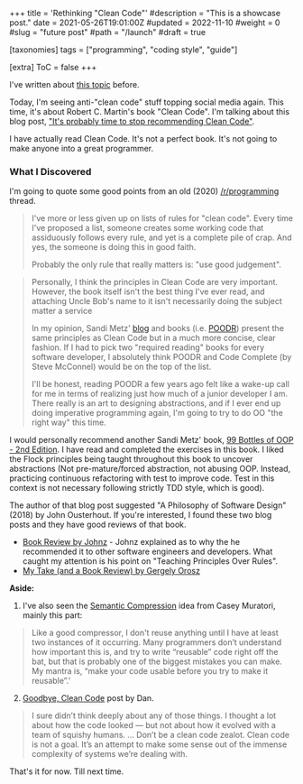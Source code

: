+++
title = 'Rethinking "Clean Code"'
#description = "This is a showcase post."
date = 2021-05-26T19:01:00Z
#updated = 2022-11-10
#weight = 0
#slug = "future post"
#path = "/launch"
#draft = true

[taxonomies]
tags = ["programming", "coding style", "guide"]

[extra]
ToC = false
+++

I've written about [this topic](https://cedricchee.com/2020/05/30/clean-code/) before.

Today, I'm seeing anti-"clean code" stuff topping social media again. This time, it's about Robert C. Martin's book "Clean Code". I'm talking about this blog post, ["It's probably time to stop recommending Clean Code"](https://qntm.org/clean).

I have actually read Clean Code. It's not a perfect book. It's not going to make anyone into a great programmer.

### What I Discovered

I'm going to quote some good points from an old (2020) [/r/programming](https://www.reddit.com/r/programming/comments/hhlvqq/its_probably_time_to_stop_recommending_clean_code) thread.

> I've more or less given up on lists of rules for "clean code". Every time I've proposed a list, someone creates some working code that assiduously follows every rule, and yet is a complete pile of crap. And yes, the someone is doing this in good faith.
>
> Probably the only rule that really matters is: "use good judgement".

> Personally, I think the principles in Clean Code are very important. However, the book itself isn't the best thing I've ever read, and attaching Uncle Bob's name to it isn't necessarily doing the subject matter a service
>
> In my opinion, Sandi Metz' [blog](https://www.sandimetz.com/blog) and books (i.e. [POODR](https://www.informit.com/store/practical-object-oriented-design-an-agile-primer-using-9780134456478)) present the same principles as Clean Code
 but in a much more concise, clear fashion. If I had to pick two "required reading" books for every software developer, I absolutely think POODR and Code Complete (by Steve McConnel) would be on the top of the list.
>
> I'll be honest, reading POODR a few years ago felt like a wake-up call for me in terms of realizing just how much of a junior developer I am. There really is an art to designing abstractions, and if I ever end up doing imperative programming again, I'm going to try to do OO "the right way" this time.

I would personally recommend another Sandi Metz' book, [99 Bottles of OOP - 2nd Edition](https://sandimetz.com/99bottles). I have read and completed the exercises in this book. I liked the Flock principles being taught throughout this book to uncover abstractions (Not pre-mature/forced abstraction, not abusing OOP. Instead, practicing continuous refactoring with test to improve code. Test in this context is not necessary following strictly TDD style, which is good).

The author of that blog post suggested "A Philosophy of Software Design" (2018) by John Ousterhout. If you're interested, I found these two blog posts and they have good reviews of that book.
- [Book Review by Johnz](https://johz.bearblog.dev/book-review-philosophy-software-design/) - Johnz explained as to why the he recommended it to other software engineers and developers. What caught my attention is his point on "Teaching Principles Over Rules".
- [My Take (and a Book Review) by Gergely Orosz](https://blog.pragmaticengineer.com/a-philosophy-of-software-design-review/)


**Aside:**

1. I've also seen the [Semantic Compression](https://caseymuratori.com/blog_0015) idea from Casey Muratori, mainly this part:

> Like a good compressor, I don't reuse anything until I have at least two instances of it occurring. Many programmers don’t understand how important this is, and try to write “reusable” code right off the bat, but that is probably one of the biggest mistakes you can make. My mantra is, “make your code usable before you try to make it reusable”.’

2. [Goodbye, Clean Code](https://overreacted.io/goodbye-clean-code/) post by Dan.

> I sure didn’t think deeply about any of those things. I thought a lot about how the code looked — but not about how it evolved with a team of squishy humans.
> ...
> Don’t be a clean code zealot. Clean code is not a goal. It’s an attempt to make some sense out of the immense complexity of systems we’re dealing with.

That's it for now. Till next time.
